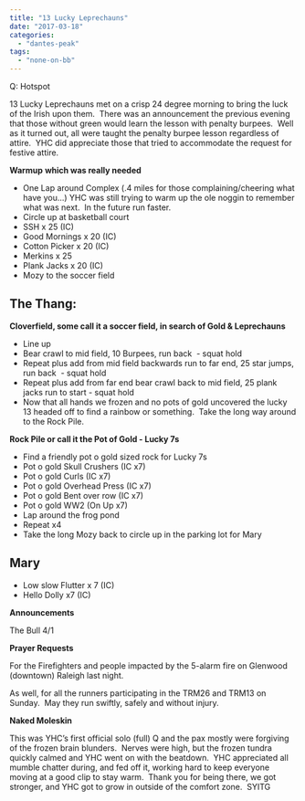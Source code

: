 ```yaml
---
title: "13 Lucky Leprechauns"
date: "2017-03-18"
categories: 
  - "dantes-peak"
tags: 
  - "none-on-bb"
---
```


Q: Hotspot

13 Lucky Leprechauns met on a crisp 24 degree morning to bring the luck of the Irish upon them.  There was an announcement the previous evening that those without green would learn the lesson with penalty burpees.  Well as it turned out, all were taught the penalty burpee lesson regardless of attire.  YHC did appreciate those that tried to accommodate the request for festive attire.  

**Warmup** **which was really needed**

- One Lap around Complex (.4 miles for those complaining/cheering what have you...) YHC was still trying to warm up the ole noggin to remember what was next.  In the future run faster.
- Circle up at basketball court
- SSH x 25 (IC)
- Good Mornings x 20 (IC)
- Cotton Picker x 20 (IC)
- Merkins x 25
- Plank Jacks x 20 (IC)
- Mozy to the soccer field

## **The Thang:**  

**Cloverfield, some call it a soccer field, in search of Gold & Leprechauns**

- Line up
- Bear crawl to mid field, 10 Burpees, run back  - squat hold
- Repeat plus add from mid field backwards run to far end, 25 star jumps, run back  - squat hold
- Repeat plus add from far end bear crawl back to mid field, 25 plank jacks run to start - squat hold
- Now that all hands we frozen and no pots of gold uncovered the lucky 13 headed off to find a rainbow or something.  Take the long way around to the Rock Pile.

**Rock Pile or call it the Pot of Gold - Lucky 7s**

- Find a friendly pot o gold sized rock for Lucky 7s
- Pot o gold Skull Crushers (IC x7)
- Pot o gold Curls (IC x7)
- Pot o gold Overhead Press (IC x7)
- Pot o gold Bent over row (IC x7)
- Pot o gold WW2 (On Up x7)
- Lap around the frog pond
- Repeat x4
- Take the long Mozy back to circle up in the parking lot for Mary

## **Mary**

- Low slow Flutter x 7 (IC)
- Hello Dolly x7 (IC)

**Announcements**

The Bull 4/1

**Prayer Requests**

For the Firefighters and people impacted by the 5-alarm fire on Glenwood (downtown) Raleigh last night.

As well, for all the runners participating in the TRM26 and TRM13 on Sunday.  May they run swiftly, safely and without injury.

**Naked Moleskin**

This was YHC’s first official solo (full) Q and the pax mostly were forgiving of the frozen brain blunders.  Nerves were high, but the frozen tundra quickly calmed and YHC went on with the beatdown.  YHC appreciated all mumble chatter during, and fed off it, working hard to keep everyone moving at a good clip to stay warm.  Thank you for being there, we got stronger, and YHC got to grow in outside of the comfort zone.  SYITG

